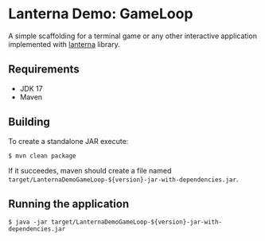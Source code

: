 # Lanterna Demo: GameLoop

A simple scaffolding for a terminal game or any other interactive application
implemented with [lanterna](https://github.com/mabe02/lanterna) library.

## Requirements

- JDK 17
- Maven

## Building

To create a standalone JAR execute:

```
$ mvn clean package
```

If it succeedes, maven should create a file named
`target/LanternaDemoGameLoop-${version}-jar-with-dependencies.jar`.

## Running the application

```
$ java -jar target/LanternaDemoGameLoop-${version}-jar-with-dependencies.jar
```